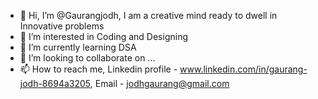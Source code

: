 - 👋 Hi, I’m @Gaurangjodh, I am a creative mind ready to dwell in Innovative problems
- 👀 I’m interested in Coding and Designing
- 🌱 I’m currently learning DSA 
- 💞️ I’m looking to collaborate on ...
- 📫 How to reach me, Linkedin profile - www.linkedin.com/in/gaurang-jodh-8694a3205, Email - jodhgaurang@gmail.com

<!---
Gaurangjodh/Gaurangjodh is a ✨ special ✨ repository because its `README.md` (this file) appears on your GitHub profile.
You can click the Preview link to take a look at your changes.
--->
